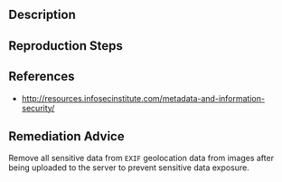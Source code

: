 ## Description


## Reproduction Steps


## References

- http://resources.infosecinstitute.com/metadata-and-information-security/


## Remediation Advice

Remove all sensitive data from `EXIF` geolocation data from images after being uploaded to the server to prevent sensitive data exposure.
